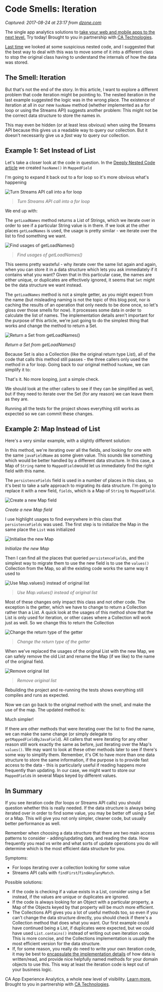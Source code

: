 # Code Smells: Iteration

_Captured: 2017-08-24 at 23:17 from [dzone.com](https://dzone.com/articles/code-smells-iteration?edition=319412&utm_source=Daily%20Digest&utm_medium=email&utm_campaign=Daily%20Digest%202017-08-24)_

The single app analytics solutions to [take your web and mobile apps to the next level.](https://dzone.com/go?i=208121&u=https%3A%2F%2Fad.doubleclick.net%2Fddm%2Ftrackclk%2FN6040.130331DZONE%2FB11232955.150143155%3Bdc_trk_aid%3D322361301%3Bdc_trk_cid%3D81513735%3Bdc_lat%3D%3Bdc_rdid%3D%3Btag_for_child_directed_treatment%3D) Try today! Brought to you in partnership with [CA Technologies](https://dzone.com/go?i=208121&u=https%3A%2F%2Fad.doubleclick.net%2Fddm%2Ftrackclk%2FN6040.130331DZONE%2FB11232955.150143155%3Bdc_trk_aid%3D321036346%3Bdc_trk_cid%3D81513735%3Bdc_lat%3D%3Bdc_rdid%3D%3Btag_for_child_directed_treatment%3D).

[Last time](https://dzone.com/articles/code-smells-deeply-nested-code) we looked at some suspicious nested code, and I suggested that the best way to deal with this was to move some of it into a different class to stop the original class having to understand the internals of how the data was stored.

## **The Smell: Iteration**

But that's not the end of the story. In this article, I want to explore a different problem that code iteration might be pointing to. The nested iteration in the last example suggested the logic was in the wrong place. The existence of iteration at all in our new `hasName` method (whether implemented as a for loop or using the Streams API) suggests another problem: This might not be the correct data structure to store the names in.

This may even be hidden (or at least less obvious) when using the Streams API because this gives us a readable way to query our collection. But it doesn't necessarily give us a _fast_ way to query our collection.

## **Example 1: Set Instead of List**

Let's take a closer look at the code in question. In the [Deeply Nested Code article](https://blog.jetbrains.com/idea/2017/08/code-smells-deeply-nested-code/) we created `hasName()` in `MappedField`

I'm going to expand it back out to a for loop so it's more obvious what's happening

![Turn Streams API call into a for loop](https://d3nmt5vlzunoa1.cloudfront.net/idea/files/2017/08/01-turn-into-loop.gif)

> _Turn Streams API call into a for loop_

We end up with:

The `getLoadNames` method returns a List of Strings, which we iterate over in order to see if a particular String value is in there. If we look at the other places `getLoadNames` is used, the usage is pretty similar - we iterate over the list to find something we want.

![Find usages of getLoadNames\(\)](https://d3nmt5vlzunoa1.cloudfront.net/idea/files/2017/08/02-find-usages.gif)

> _Find usages of getLoadNames()_

This seems pretty wasteful - why iterate over the same list again and again, when you can store it in a data structure which lets you ask immediately if it contains what you want? Given that in this particular case, the names are either unique, or duplicates are effectively ignored, it seems that `Set` might be the data structure we want instead.

The `getLoadNames` method is not a simple getter, as you might expect from the name (but misleading naming is not the topic of this blog post, nor is caching the results of an operation that only needs to be done once, so let's gloss over those smells for now). It processes some data in order to calculate the list of names. The implementation details aren't important for the purpose of this article, we're just going to do the simplest thing that works and change the method to return a Set.

![Return a Set from getLoadNames\(\)](https://d3nmt5vlzunoa1.cloudfront.net/idea/files/2017/08/03-return-set.gif)

_Return a Set from getLoadNames()_

Because Set is also a Collection (like the original return type List), all of the code that calls this method still passes - the three callers only used the method in a for loop. Going back to our original method `hasName`, we can simplify it to:

That's it. No more looping, just a simple check.

We should look at the other callers to see if they can be simplified as well, but if they need to iterate over the Set (for any reason) we can leave them as they are.

Running all the tests for the project shows everything still works as expected so we can commit these changes.

## **Example 2: Map Instead of List**

Here's a very similar example, with a slightly different solution:

In this method, we're iterating over all the fields, and looking for one with the same `javaFieldName` as some given value. This sounds like something which would be better handled by a different data structure. In this case, a Map of `String` name to `MappedField`would let us immediately find the right field with this name.

The `persistenceFields` field is used in a number of places in this class, so it's best to take a safe approach to migrating its data structure. I'm going to replace it with a new field, `fields`, which is a Map of `String` to `MappedField`.

![Create a new Map field](https://d3nmt5vlzunoa1.cloudfront.net/idea/files/2017/08/04-new-fields-field-2.png)

_Create a new Map field_

I use highlight usages to find everywhere in this class that `persistenceFields` was used. The first step is to initialize the Map in the same place the `List` was initialized

![Initialise the new Map](https://d3nmt5vlzunoa1.cloudfront.net/idea/files/2017/08/05-initialise-map-3.gif)

_Initialize the new Map_

Then I can find all the places that queried `persistenceFields`, and the simplest way to migrate them to use the new field is to use the `values()` Collection from the Map, so all the existing code works the same way it used to

![Use Map.values\(\) instead of original list](https://d3nmt5vlzunoa1.cloudfront.net/idea/files/2017/08/06-use-values.gif)

> _Use Map.values() instead of original list_

Most of these changes only impact this class and not other code. The exception is the getter, which we have to change to return a Collection rather than a List. A quick look at the usages of this method show that the List is only used for iteration, or other cases where a Collection will work just as well. So we change this to return the Collection

![Change the return type of the getter](https://d3nmt5vlzunoa1.cloudfront.net/idea/files/2017/08/07-return-collection.gif)

> _Change the return type of the getter_

When we've replaced the usages of the original List with the new Map, we can safely remove the old List and rename the Map (if we like) to the name of the original field.

![Remove original list](https://d3nmt5vlzunoa1.cloudfront.net/idea/files/2017/08/08-remove-list.gif)

> _Remove original list_

Rebuilding the project and re-running the tests shows everything still compiles and runs as expected.

Now we can go back to the original method with the smell, and make the use of the map. The updated method is:

Much simpler!

If there are other methods that were iterating over the list to find the name, we can make the same change (or simply delegate to `getMappedFieldByJavaField`). All callers that were iterating for any other reason still work exactly the same as before, just iterating over the Map's `values()`. We may want to look at these other methods later to see if there's some way to simplify them. Remember, it's OK to have more than one data structure to store the same information, if the purpose is to provide fast access to the data - this is particularly useful if reading happens more frequently than updating. In our case, we might want to store our `MappedField`s in several Maps keyed by different values.

## **In Summary**

If you see iteration code (for loops or Streams API calls) you should question whether this is really needed. If the data structure is always being iterated over in order to find some value, you may be better off using a Set or a Map. This will give you not only simpler, cleaner code, but usually better performance as well.

Remember when choosing a data structure that there are two main access patterns to consider - adding/updating data, and reading the data. How frequently you read vs write and what sorts of update operations you do will determine which is the most efficient data structure for you.

Symptoms:

  * For loops iterating over a collection looking for some value
  * Streams API calls with `findFirst`/`findAny`/`anyMatch`.

Possible solutions:

  * If the code is checking if a value exists in a List, consider using a Set instead, if the values are unique or duplicates are ignored.
  * If the code is always looking for an Object with a particular property, a Map of the Objects keyed by that property will be much more efficient.
  * The Collections API gives you a lot of useful methods too, so even if you can't change the data structure directly, you should check if there's a Collection method that does what you want. Our first example could have continued being a List, if duplicates were expected, but we could have used `List.contains()` instead of writing out own iteration code. This is more concise, and the Collections implementation is usually the most efficient version for the data structure.
  * If, for some reason, you really do need to write your own iteration code, it may be best to [encapsulate the implementation details](https://refactoring.com/catalog/encapsulateCollection.html) of how data is written/read, and provide nice helpfully named methods for your domain objects to use this. This way at least the iteration code is kept out of your business logic.

CA App Experience Analytics, a whole new level of visibility. [Learn more.](https://dzone.com/go?i=208122&u=https%3A%2F%2Fad.doubleclick.net%2Fddm%2Ftrackclk%2FN6040.130331DZONE%2FB11232955.150143157%3Bdc_trk_aid%3D322361143%3Bdc_trk_cid%3D81513735%3Bdc_lat%3D%3Bdc_rdid%3D%3Btag_for_child_directed_treatment%3D) Brought to you in partnership with [CA Technologies](https://dzone.com/go?i=208122&u=https%3A%2F%2Fad.doubleclick.net%2Fddm%2Ftrackclk%2FN6040.130331DZONE%2FB11232955.150143157%3Bdc_trk_aid%3D322361143%3Bdc_trk_cid%3D81513735%3Bdc_lat%3D%3Bdc_rdid%3D%3Btag_for_child_directed_treatment%3D).
